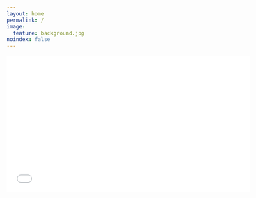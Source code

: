 ```yaml
---
layout: home
permalink: /
image:
  feature: background.jpg
noindex: false
---
```


<iframe width="560" height="315" src="//www.youtube.com/embed/Cx7gHRBoNbg" frameborder="0"> </iframe>
